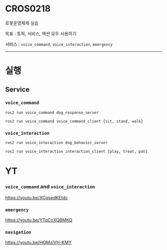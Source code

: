 # CROS0218
로봇운영체제 실습

목표 : 토픽, 서비스, 액션 모두 사용하기

서비스 : `voice_command`, `voice_interaction`, `emergency`

---

# 실행
## Service
### `voice_command`
```
ros2 run voice_command dog_response_server
```
```
ros2 run voice_command voice_command_client {sit, stand, walk}
```


### `voice_interaction`
```
ros2 run voice_interaction dog_behavior_server
```
```
ros2 run voice_interaction interaction_client {play, treat, pat}
```


# YT
### `voice_command` and `voice_interaction`
https://youtu.be/XCqsedKEtdc

### `emergency`
https://youtu.be/YTqCcXQBMKQ

### `navigation`
https://youtu.be/HOMziVH-KMY
